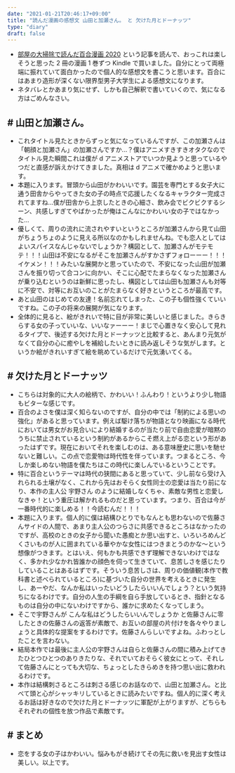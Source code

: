 ```yaml
---
date: "2021-01-21T20:46:17+09:00"
title: "読んだ漫画の感想文 山田と加瀬さん。 と 欠けた月とドーナッツ"
type: "diary"
draft: false
---
```


- [部屋の大掃除で読んだ百合漫画 2020](https://mine691.hatenablog.com/entry/2020/12/30/112651) という記事を読んで、おっこれは楽しそうと思った 2 冊の漫画 1 巻ずつ Kindle で買いました。自分にとって両極端に振れていて面白かったので個人的な感想文を書こうと思います。百合にはあまり造形が深くない限界型男子大学生による感想文になります。
- ネタバレとかあまり気にせず、しかも自己解釈で書いていくので、気になる方はごめんなさい。

## # 山田と加瀬さん。

- これタイトル見たときからずっと気になっているんですが、この加瀬さんは「朝顔と加瀬さん」の加瀬さんですか...？僕はアニメすきすきオタクなのでタイトル見た瞬間これは僕が d アニメストアでいつか見ようと思っているやつだと直感が訴えかけてきました。真相は d アニメで確かめようと思います。
- 本題に入ります。冒頭から山田がかわいいです。園芸を専門とする女子大に通う田舎からやってきた女の子の時点で応援したくなるキャラクター完成されてますね...僕が田舎から上京したときの心細さ、飲み会でビクビクするシーン、共感しすぎてやばかったが俺はこんなにかわいい女の子ではなかった...
- 優しくて、周りの流れに流されやすいというところが加瀬さんから見て山田がちょうちょのように見える所以なのかもしれませんね。でも恋人としてはよいスパイスなんじゃないでしょうか？構図として、加瀬さんがモテモテ！！！山田は不安になるがそこを加瀬さんがすかさずフォローーー！！！イケメン！！！みたいな展開かと思っていたので、不安になった山田が加瀬さんを振り切って合コンに向かい、そこに心配でたまらなくなった加瀬さんが乗り込むというのは新鮮に思ったし、構図としては山田も加瀬さんも対等に不安で、対等にお互いのことがたまらなく好きというところが最高です。
- あと山田のはじめての友達！名前忘れてしまった、この子も個性強くていいですね。この子の将来の展開が気になります。
- 全体的に見ると、絵がきれいで特に目が非常に美しいと感じました。きらきらする女の子っていいな、いいなァーーー！まじで心置きなく安心して見れるタイプで、後述する欠けた月とドーナッツと比較すると、あんまり元気がなくて自分の心に癒やしを補給したいときに読み返しそうな気がします。というか絵がきれいすぎて絵を眺めているだけで元気湧いてくる。

## # 欠けた月とドーナッツ

- こちらは対象的に大人の絵柄で、かわいい！ふんわり！というより少し物語もビターな感じです。
- 百合のよさを僕は深く知らないのですが、自分の中では「制約による思いの強化」があると思っています。例えば駆け落ちが物語となり映画になる時代においては男女がお見合いにより結婚するのが当たり前で自由恋愛が暗黙のうちに禁止されているという制約があるからこそ燃え上がる恋という形があったはずです。現在においてそれを楽しむのは、ある意味歴史に思いを馳せないと難しい。この点で恋愛物は時代性を伴っています。つまるところ、今しか楽しめない物語を僕たちはこの時代に楽しんでいるということです。
- 特に百合というテーマは時代の狭間にあると思っていて、少し前なら受け入れられる土壌がなく、これから先はおそらく女性同士の恋愛は当たり前になり、本作の主人公 宇野さん のように結婚しなくちゃ、素敵な男性と恋愛しなきゃ！という重圧は解かれるものだと思っています。つまり、百合は今が一番時代的に楽しめる！！今読むんだ！！！
- 本題に入ります。個人的に僕は結構ひとりでもなんとも思わないので佐藤さんサイドの人間で、あまり主人公のつらさに共感できるところはなかったのですが、高校のときの女子から聞いた愚痴とか思い出すと、いろいろめんどくさいものが人に囲まれている華やかな女性にはつきまとうのかな〜という想像がつきます。とはいえ、何もかも共感できず理解できないわけではなく、多かれ少なかれ皆誰かの顔色を伺って生きていて、息苦しさを感じたりしていることはあるはずです。そういう息苦しさは、周りの価値観(本作で教科書と述べられているところ)に基づいた自分の世界を考えるときに発生し、あーやだ、なんか私はいったいどうしたらいいんでしょう？という気持ちになるわけです。自分の人生の手綱を自ら手放しているとき、指針となるものは自分の中にないわけですから、誰かに求めたくなってしまう。
- そこで宇野さんが こんな私はどうしたらいいんでしょうか と佐藤さんに零したときの佐藤さんの返答が素敵で、お互いの部屋の片付けを各々やりましょうと具体的な提案をするわけです。佐藤さんらしいですよね。ふわっとしたことを言わない。
- 結局本作では最後に主人公の宇野さんは自らと佐藤さんの間に積み上げてきたひとつひとつのありきたりな、それでいておそらく彼女にとって、それして佐藤さんにとっても大切な、ちょっとしたきらめきを持つ思い出に救われるわけです。
- 本作は結構刺さるところは刺さる感じのお話なので、山田と加瀬さん。と比べて頭と心がシャッキリしているときに読みたいですね。個人的に深く考えるお話は好きなので欠けた月とドーナッツに軍配が上がりますが、どちらもそれぞれの個性を放つ作品で素敵です。

## # まとめ

- 恋をする女の子はかわいい。悩みもがき続けてその先に救いを見出す女性は美しい。以上です。
